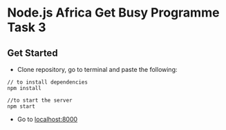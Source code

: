 # Node.js Africa Get Busy Programme Task 3
## Get Started
* Clone repository, go to terminal and paste the following:
```
// to install dependencies
npm install

//to start the server
npm start
```
* Go to [localhost:8000](http://localhost:8000)

